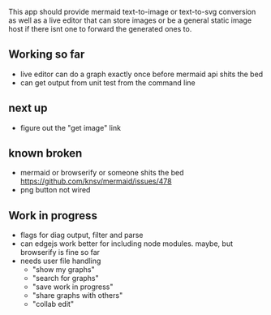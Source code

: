This app should provide mermaid text-to-image or text-to-svg conversion as well as a live editor that can store images
or be a general static image host if there isnt one to forward the generated ones to.

## Working so far
-  live editor can do a graph exactly once before mermaid api shits the bed
- can get output from unit test from the command line

## next up
 - figure out the "get image" link
 
## known broken
 - mermaid or browserify or someone shits the bed https://github.com/knsv/mermaid/issues/478
 - png button not wired

## Work in progress

- flags for diag output, filter and parse
- can edgejs work better for including node modules. maybe, but browserify is fine so far
- needs user file handling
  - "show my graphs"
  - "search for graphs"
  - "save work in progress"
  - "share graphs with others"
  - "collab edit"